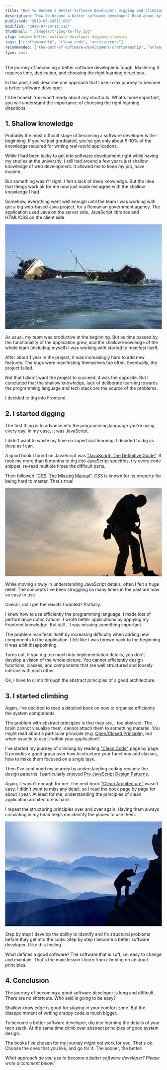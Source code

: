 ```yaml
---
title: "How to Become a Better Software Developer: Digging and Climbing"
description: "How to become a better software developer? Read about my journey of mastering digging and climbing."
published: "2019-07-24T11:00Z"
modified: "2019-07-24T11:11Z"
thumbnail: "./images/trying-to-fly.jpg"
slug: become-better-software-developer-digging-climbing
tags: ["craftsmanship", "clean code", "architecture"]
recommended: ["the-path-of-software-development-craftsmanship", "unlearn-javascript-bad-coding-habits"]
type: post
---
```


The journey of becoming a better software developer is tough. Mastering it requires time, dedication,  and choosing the right learning directions.  

In this post, I will describe one approach that I use in my journey to become a better software developer.  

I'll be honest. You won't ready about any shortcuts. What's more important, you will understand the importance of choosing the right learning directions.  

## 1. Shallow knowledge

Probably the most difficult stage of becoming a software developer is the beginning. If you've just graduated, you've got only about 5-10% of the knowledge required for writing real-world applications.  

While I had been lucky to get into software development right while having my studies at the university, I still had around a few years just shallow knowledge of web development. It allowed me to keep my job, have income. 

But something wasn't' right. I felt a lack of deep knowledge. But the idea that things work ok for me now just made me agree with the shallow knowledge I had.  

Somehow, everything went well enough until the team I was working with got a big web-based Java project, for a Romanian government agency. The application used Java on the server side, JavaScript libraries and HTML/CSS on the client side.  

![Mistakes in software development](./images/sinking-ship.jpg)

As usual, my team was productive at the beginning. But as time passed by, the functionality of the application grew, and the shallow knowledge of the whole team (including myself) I was working with started to manifest itself.  

After about 1 year in the project, it was increasingly hard to add new features. The bugs were manifesting themselves too often. Eventually, the project failed.  

Not that I didn't want the project to succeed, it was the opposite. But I concluded that the shallow knowledge, lack of deliberate learning towards the programming language and tech stack are the source of the problems.  

I decided to dig into Frontend.    

## 2. I started digging

The first thing is to advance into the programming language you're using every day. In my case, it was JavaScript.  

I didn't want to waste my time on superficial learning. I decided to dig as deep as I can.  

A good book I found on JavaScript was ["JavaScript: The Definitive Guide"](https://www.amazon.com/JavaScript-Definitive-Guide-Activate-Guides/dp/0596805527). It took me more than 6 months to dig into JavaScript specifics, try every code snippet, re-read multiple times the difficult parts.  

Then followed ["CSS: The Missing Manual"](https://www.amazon.com/CSS-Missing-David-Sawyer-McFarland/dp/1491918055). CSS is known for its property for being hard to master. That's true!

![Software development digging](./images/dig3.jpg)

While moving slowly in understanding JavaScript details, often I felt a huge relief. The concepts I've been struggling so many times in the past are now so easy to use.  

Overall, did I get the results I wanted? Partially.  

I knew how to use efficiently the programming language. I made lots of performance optimizations. I wrote better applications by applying my Frontend knowledge. But still... I was missing something important.  

The problem manifests itself by increasing difficulty when adding new components to the application. I felt like I was thrown back to the beginning. It was a bit disappointing.  

Turns out, if you dig too much into implementation details, you don't develop a vision of the whole picture. You cannot efficiently design functions, classes, and components that are well structured and loosely interact with each other.  

Ok, I have to climb through the abstract principles of a good architecture.  

## 3. I started climbing

Again, I've decided to read a detailed book on how to organize efficiently the system components.  

The problem with abstract principles is that they are... too abstract. The brain cannot visualize them, cannot attach them to something material. You might read about a particular principle (e.g. [Open/Closed Principle](https://en.wikipedia.org/wiki/Open%E2%80%93closed_principle)), but when exactly to use it within your application?  

I've started my journey of climbing by reading ["Clean Code"](https://www.amazon.com/Clean-Code-Handbook-Software-Craftsmanship/dp/0132350882) page by page. It provides a good grasp over how to structure your functions and classes, how to make them focused on a single task.  

Then I've continued my journey by understanding coding recipes: the design patterns. I particularly enjoyed [Pro JavaScript Design Patterns](https://www.amazon.com/Pro-JavaScript-Design-Patterns-Object-Oriented/dp/159059908X).  

Again, it wasn't enough for me. The next book ["Clean Architecture"](https://www.amazon.com/Clean-Architecture-Craftsmans-Software-Structure/dp/0134494164) wasn't easy. I didn't want to miss any detail, so I read the book page by page for about 1 year. At least for me, understanding the principles of clean application architecture is hard.   

I repeat the structuring principles over and over again. Having them always circulating in my head helps me identify the places to use them.  

![Software development climbing](./images/climb.jpg)

Step by step I develop the ability to identify and fix structural problems before they get into the code. Step by step I become a better software developer. I like this feeling.  

What defines a good software? The software that is soft, i.e. easy to change and maintain. That's the main lesson I learn from climbing on abstract principles.  

## 4. Conclusion

The journey of becoming a good software developer is long and difficult. There are no shortcuts. Who said is going to be easy?  

Shallow knowledge is good for staying in your comfort zone. But the disappointment of writing crappy code is much bigger.  

To become a better software developer, dig into learning the details of your tech stack. At the same time climb over abstract principles of good system design.

The books I've chosen for my journey might not work for you. That's ok. Choose the ones that you like, and go for it. The sooner, the better! 

*What approach do you use to become a better software developer? Please write a comment below!*
